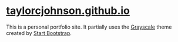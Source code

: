# [taylorcjohnson.github.io](http://taylorcjohnson.github.io)

This is a personal portfolio site.  It partially uses the [Grayscale](http://startbootstrap.com/template-overviews/grayscale/) theme created by [Start Bootstrap](http://startbootstrap.com/).
